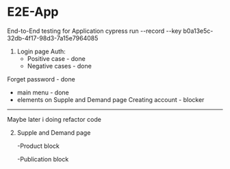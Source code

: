 # E2E-App
End-to-End testing for Application
cypress run --record --key b0a13e5c-32db-4f17-98d3-7a15e7964085
1. Login page
   Auth:
   - Positive case - done
   - Negative cases - done
 
 Forget password - done
  -  main menu  - done
   - elements on Supple and Demand page
 Creating account - blocker
 -------
 Maybe later i doing refactor code
 
 2. Supple and Demand page 
    
    -Product block
    
    -Publication block
    